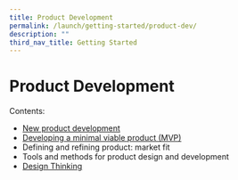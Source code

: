 ```yaml
---
title: Product Development
permalink: /launch/getting-started/product-dev/
description: ""
third_nav_title: Getting Started
---
```

# Product Development 
Contents:
* [New product development](/launch/getting-started/product-dev/new-product-development/)
* [Developing a minimal viable product (MVP)](/launch/getting-started/product-dev/mvp/) 
* Defining and refining product: market fit
* Tools and methods for product design and development
* [Design Thinking](/launch/getting-started/product-dev/design-thinking)
